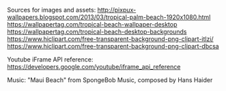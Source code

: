 

Sources for images and assets:
http://pixpux-wallpapers.blogspot.com/2013/03/tropical-palm-beach-1920x1080.html
https://wallpapertag.com/tropical-beach-wallpaper-desktop
https://wallpapertag.com/tropical-beach-desktop-backgrounds
https://www.hiclipart.com/free-transparent-background-png-clipart-itlzi/
https://www.hiclipart.com/free-transparent-background-png-clipart-dbcsa

Youtube iFrame API reference:
https://developers.google.com/youtube/iframe_api_reference

Music:
"Maui Beach" from SpongeBob Music, composed by Hans Haider

